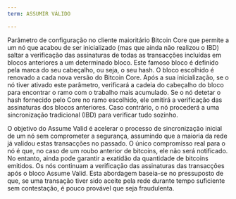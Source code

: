 ```yaml
---
term: ASSUMIR VÁLIDO

---
```

Parâmetro de configuração no cliente maioritário Bitcoin Core que permite a um nó que acabou de ser inicializado (mas que ainda não realizou o IBD) saltar a verificação das assinaturas de todas as transacções incluídas em blocos anteriores a um determinado bloco. Este famoso bloco é definido pela marca do seu cabeçalho, ou seja, o seu hash. O bloco escolhido é renovado a cada nova versão do Bitcoin Core. Após a sua inicialização, se o nó tiver ativado este parâmetro, verificará a cadeia do cabeçalho do bloco para encontrar o ramo com o trabalho mais acumulado. Se o nó detetar o hash fornecido pelo Core no ramo escolhido, ele omitirá a verificação das assinaturas dos blocos anteriores. Caso contrário, o nó procederá a uma sincronização tradicional (IBD) para verificar tudo sozinho.

O objetivo do Assume Valid é acelerar o processo de sincronização inicial de um nó sem comprometer a segurança, assumindo que a maioria da rede já validou estas transacções no passado. O único compromisso real para o nó é que, no caso de um roubo anterior de bitcoins, ele não será notificado. No entanto, ainda pode garantir a exatidão da quantidade de bitcoins emitidos. Os nós continuam a verificação das assinaturas das transacções após o bloco Assume Valid. Esta abordagem baseia-se no pressuposto de que, se uma transação tiver sido aceite pela rede durante tempo suficiente sem contestação, é pouco provável que seja fraudulenta.